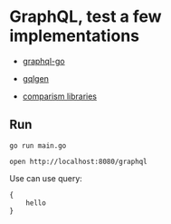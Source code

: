 # GraphQL, test a few implementations

- [graphql-go](https://github.com/graphql-go/graphql)
- [gqlgen](https://github.com/99designs/gqlgen)

- [comparism libraries](https://gqlgen.com/feature-comparison/)

## Run

```
go run main.go
```

```
open http://localhost:8080/graphql
```

Use can use query:

```
{
	hello
}
```
